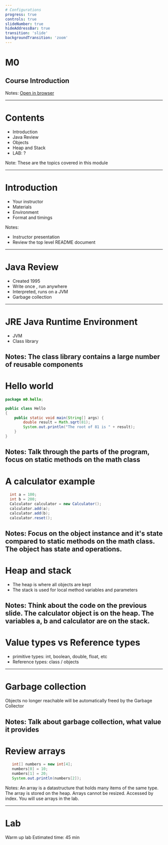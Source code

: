 ```yaml
---
# Configurations
progress: true
controls: true
slideNumber: true
hideAddressBar: true
transition: 'slide' 
backgroundTransition: 'zoom'
---
```


# M0
## Course Introduction

Notes:
[Open in browser](https://mark.show/?source=https://github.com/rofr/java-training/raw/master/docs/M0_Introduction/slides.md)

---

# Contents
- Introduction
- Java Review
- Objects
- Heap and Stack
- LAB: ?

Note: These are the topics covered in this module

---

# Introduction
 - Your instructor
 - Materials
 - Environment
 - Format and timings

Notes: 
- Instructor presentation
- Review the top level README document
---

# Java Review
- Created 1995
- Write once , run anywhere
- Interpreted, runs on a JVM
- Garbage collection

---
# JRE Java Runtime Environment
- JVM
- Class library

Notes: The class library contains a large number of reusable components 
---

# Hello world
```java
package m0.hello;

public class Hello
{
    public static void main(String[] args) {
        double result = Math.sqrt(81);
        System.out.println("The root of 81 is " + result);
    }
}
```
Notes: Talk through the parts of the program, focus on static methods on the math class
---

# A calculator example
```java
  int a = 100;
  int b = 200;
  Calculator calculator = new Calculator();
  calculator.add(a);
  calculator.add(b);
  calculator.reset();
```
Notes: Focus on the object instance and it's state compared to static methods on the math class. The object has state and operations.
---

# Heap and stack
- The heap is where all objects are kept
- The stack is used for local method variables and parameters

Notes: Think about the code on the previous slide. The calculator object is on the heap. The variables a, b and calculator are on the stack. 
---
# Value types vs Reference types
- primitive types: int, boolean, double, float, etc
- Reference types: class / objects
---
# Garbage collection
Objects no longer reachable will be automatically freed by the Garbage Collector

Notes: Talk about garbage collection, what value it provides
---

# Review arrays
```java
   int[] numbers = new int[4];
   numbers[0] = 10;
   numbers[1] = 20;
   System.out.println(numbers[2]);
```
Notes: An array is a datastructure that holds many items of the same type. The array is stored on the heap. Arrays cannot be resized. Accessed by index. You will use arrays in the lab.

---
# Lab
Warm up lab
Estimated time: 45 min